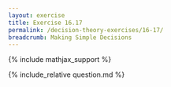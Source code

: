 ```yaml
---
layout: exercise
title: Exercise 16.17
permalink: /decision-theory-exercises/16-17/
breadcrumb: Making Simple Decisions
---
```


{% include mathjax_support %}

<div><i class="arrow-up" data-chapter="decision-theory-exercises" data-exercise="ex_17" data-rating="0"></i></div>
{% include_relative question.md %}
